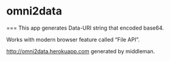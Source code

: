 # omni2data
===
This app generates Data-URI string that encoded base64.

Works with modern browser feature called “File API”.

http://omni2data.herokuapp.com generated by middleman.
